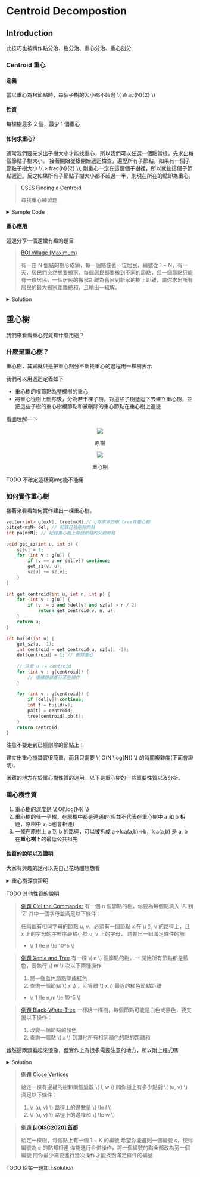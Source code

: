 # Centroid Decompostion

## Introduction
此技巧也被稱作點分治、樹分治、重心分治、重心剖分

### Centroid 重心

#### 定義
當以重心為根節點時，每個子樹的大小都不超過 \\( \frac{N}{2} \\)

#### 性質
每棵樹最多 2 個，最少 1 個重心

#### 如何求重心?

通常我們要先求出子樹大小才能找重心，所以我們可以任選一個點當根，先求出每個節點子樹大小。
接著開始從根開始遞迴檢查，遍歷所有子節點，如果有一個子節點子樹大小 \\( > frac{N}{2} \\), 則重心一定在這個個子樹裡，所以就往這個子節點遞迴。反之如果所有子節點子樹大小都不超過一半，則現在所在的點即為重心。

> [CSES Finding a Centroid](https://cses.fi/problemset/task/2079)
>
> 尋找重心練習題

<details><summary> Sample Code </summary>

```cpp
void get_sz(int u, int p) {
	sz[u] = 1;
	for (int v : g[u]) {
		if (v == p or del[v]) continue;
		get_sz(v, u);
		sz[u] += sz[v];	
	}
}
 
int get_centroid(int u, int n, int p) {
	for (int v : g[u]) {
		if (v != p and sz[v] > n / 2) 
			return get_centroid(v, n, u);
	}
	return u;
}
```

</details>

#### 重心應用

這邊分享一個還蠻有趣的題目

> [BOI Village (Maximum)](https://codeforces.com/contest/1387/problem/B2)
>
> 有一座 N 個點的樹形成鎮，每一個點住著一位居民，編號從 1 ~ N，有一天，居民們突然想要搬家，每個居民都要搬到不同的節點，但一個節點只能有一位居民，一個居民的搬家距離為舊家到新家的樹上距離，請你求出所有居民的最大搬家距離總和，且輸出一組解。
> 


<details><summary> Solution </summary>
TODO
</details>

## 重心樹

我們來看看重心究竟有什麼用途？ 

### 什麼是重心樹？

重心樹，其實就只是把重心剖分不斷找重心的過程用一棵樹表示

我們可以用遞迴定義如下

- 重心樹的根節點為整棵樹的重心
- 將重心從樹上刪除後，分為若干棵子樹，對這些子樹遞迴下去建立重心樹，並把這些子樹的重心樹根節點和被刪除的重心節點在重心樹上連邊

看圖理解一下

<p align="center">
    <img src="images/tree.gif">
</p>
<p style="text-align: center;"> 原樹 </p>

<p align="center">
    <img src="images/1.png">
</p>
<p style="text-align: center;"> 重心樹 </p>

TODO 不確定這樣寫img能不能用

### 如何實作重心樹

接著來看看如何實作建出一棵重心樹。

```cpp
vector<int> g[mxN], tree[mxN];// g存原本的樹 tree存重心樹
bitset<mxN> del; // 紀錄已被刪除的點
int pa[mxN]; // 紀錄重心樹上每個節點的父親節點
 
void get_sz(int u, int p) {
	sz[u] = 1;
	for (int v : g[u]) {
		if (v == p or del[v]) continue;
		get_sz(v, u);
		sz[u] += sz[v];	
	}
}
 
int get_centroid(int u, int n, int p) {
	for (int v : g[u]) {
		if (v != p and !del[v] and sz[v] > n / 2) 
			return get_centroid(v, n, u);
	}
	return u;
}
 
int build(int u) {
	get_sz(u, -1);	
	int centroid = get_centroid(u, sz[u], -1);
	del[centroid] = 1; // 刪除重心
	
    // 注意 u != centroid
	for (int v : g[centroid]) {
        // 根據題目進行某些操作
	}
	
	for (int v : g[centroid]) {
		if (del[v]) continue;
		int t = build(v);
		pa[t] = centroid;
		tree[centroid].pb(t);
	}
	return centroid;
}
```

注意不要走到已經刪除的節點上！

建立出重心樹其實很簡單，而且只需要 \\( O(N \log{N}) \\) 的時間複雜度(下面會證明)。

困難的地方在於重心樹性質的運用。以下是重心樹的一些重要性質以及分析。

### 重心樹性質

1. 重心樹的深度是 \\( O(\log{N}) \\)
1. 重心樹的任一子樹，在原樹中都是連通的(但並不代表在重心樹中 a 和 b 相連，原樹中 a, b也會相連)
1. 一條在原樹上 a 到 b 的路徑，可以被拆成 a→lca(a,b)→b，lca(a,b) 是 a, b 在**重心樹**上的最低公共祖先


#### 性質的說明以及證明

大家有興趣的話可以先自己花時間想想看

<details><summary> 重心樹深度證明 </summary>

首先發現，重心樹的深度其實也就是我們在建樹過程中的遞迴深度，所以可以順便得出建立重心樹的時間複雜度。

重心樹的深度是 \\( O(\log{N}) \\)，因為在我們每次遞迴，拔掉重心所形成的子樹大小都不會超過原樹的一半，所以最多經過 \\( O(\log{N}) \\) 次，所有子樹大小都會 \\( \le 1 \\)。

因為每一層(重心樹)遞迴都要對所有子樹找重心，時間複雜度 \\( O(N) \\)。

所以總時間複雜度是 \\( O(N \log{N}) \\) 。
想要更完整的證明的話，可以用主定理或是其他證明遞迴算法複雜度的方式。

</details>

TODO 其他性質的說明




> [例題 Ciel the Commander](https://codeforces.com/contest/321/problem/C)
> 有一個 n 個節點的樹，你要為每個點填入 ‘A’ 到 ‘Z’ 其中一個字母並滿足以下條件：
> 
> 任兩個有相同字母的節點 u, v，必須有一個節點 x 在 u 到 v 的路徑上，且 x 上的字母的字典序嚴格小於 u, v 上的字母，
> 請輸出一組滿足條件的解
> 
> - \\( 1 \le n \le 10^5 \\)
> 

> [例題 Xenia and Tree](https://codeforces.com/problemset/problem/342/E)
> 有一棵 \\( n \\) 個節點的樹，一 開始所有節點都是藍色，要執行 \\( m \\) 次以下兩種操作：
> 1. 將一個藍色節點塗成紅色
> 2. 查詢一個節點 \\( x \\) ，回答離 \\( x \\) 最近的紅色節點距離
> -  \\( 1 \le n,m \le 10^5 \\)
> 

> [例題 Black-White-Tree](https://csacademy.com/contest/archive/task/black-white-tree/)
> 一樣給一棵樹，每個節點可能是白色或黑色，要支援以下操作：
> 1. 改變一個節點的顏色
> 2. 查詢一個點 \\( x \\) 到其他所有相同顏色的點的距離和
> 

雖然這兩題看起來很像，但實作上有很多需要注意的地方，所以附上程式碼

<details><summary> Solution </summary>

TODO 說一下需要注意的地方

- Code
    
    ```cpp
    #define ll loli
    #include<bits/stdc++.h>
    #define pb push_back
    #define eb emplace_back
    #define push emplace
    #define lb(x, v) lower_bound(all(x), v)
    #define ub(x, v) upper_bound(all(x), v)
    #define sz(x) (int)(x.size())
    #define re(x) reverse(all(x))
    #define uni(x) x.resize(unique(all(x)) - x.begin())
    #define all(x) x.begin(), x.end()
    #define mem(x, v) memset(x, v, sizeof x); 
    #define int long long
    #define pii pair<int, int>
    #define inf 1e9
    #define INF 1e18
    #define mod 1000000007
    #define F first
    #define S second
    #define IO ios_base::sync_with_stdio(0); cin.tie(0);
    #define chmax(a, b) (a = (b > a ? b : a))
    #define chmin(a, b) (a = (b < a ? b : a))
    using namespace std;
    
    void trace_() {cerr << "\n";}
    template<typename T1, typename... T2> void trace_(T1 t1, T2... t2) {cerr << ' ' << t1; trace_(t2...); }
    #define trace(...) cerr << "[" << #__VA_ARGS__ << "] :", trace_(__VA_ARGS__);
    
    const int mxN = 5e4 + 5;
    int n, m, col[mxN];
    
    int pa[mxN], sz[mxN], sub[mxN][2], cnt[mxN][2], sum[mxN][2];
    bitset<mxN> del;
    
    // LCA euler sequence
    int st[mxN * 2][22], pos[mxN], dep[mxN], tp;
    vector<int> g[mxN];
    
    inline void build_rmq() {
    	for(int i = 0; (1<<i) < tp; i++) {
    		for(int j = 0; j + (1<<i) - 1 < tp; j++) {
    			st[j][i + 1] = min(st[j][i], st[j + (1<<i)][i]);
    		}
    	}
    }
    
    inline int query(int l, int r) {
    	int k = __lg(r - l + 1);
    	return min(st[l][k], st[r - (1<<k) + 1][k]);
    }
    
    inline int dis(int u, int v) {
    	if (pos[u] > pos[v]) swap(u, v);
    	return dep[u] + dep[v] - 2 * query(pos[u], pos[v]);	
    }
    
    void euler_dfs(int u, int p) {
    	pos[u] = tp;
    	st[tp++][0] = dep[u];	
    	for (int v : g[u]) {
    		if (v == p) continue;
    		dep[v] = dep[u] + 1;
    		euler_dfs(v, u);
    		st[tp++][0] = dep[u];
    	}
    }
    
    void get_sz(int u, int p) {
    	sz[u] = 1;
    	for (int v : g[u]) {
    		if (v == p or del[v]) continue;
    		get_sz(v, u);
    		sz[u] += sz[v];	
    	}
    }
    
    int get_centroid(int u, int n, int p) {
    	for (int v : g[u]) {
    		if (v != p and !del[v] and sz[v] * 2 > n) 
    			return get_centroid(v, n, u);
    	}
    	return u;
    }
    
    void dfs(int u, int p, int dis, int tp) {
    	sum[tp][0] += dis;	
    	cnt[tp][0]++;
    	for (int v : g[u]) {
    		if (del[v] or v == p) continue;
    		dfs(v, u, dis + 1, tp);
    	}
    }
    
    int build(int u) {
    	get_sz(u, -1);	
    	int centroid = get_centroid(u, sz[u], -1);
    	del[centroid] = 1;
    
    	for (int v : g[centroid]) {
    		if (del[v]) continue;
    		int p = sum[centroid][0];
    		dfs(v, -1, 1, centroid);
    		int t = build(v);
    		sub[t][0] = sum[centroid][0] - p;
    		//trace(sub[t][0], sum[centroid][0]);
    		pa[t] = centroid;
    	}
    	return centroid;
    }
    
    inline void update(int x) {
    	int v = x;
    	col[x] ^= 1;
    	cnt[x][col[x]]++;
    	cnt[x][col[x]^1]--;
    	while (pa[v]) {
    		int d = dis(pa[v], x), p = v;
    		v = pa[v];
    		sum[v][col[x]] += d; 
    		cnt[v][col[x]]++;
    		sum[v][(col[x]^1)] -= d; 
    		cnt[v][(col[x]^1)]--;
    
    		sub[p][col[x]] += d;
    		sub[p][(col[x]^1)] -= d;
    	}
    }
    
    inline int query(int x) {
    	int v = x, res = sum[x][col[x]];
    	while (pa[v]) {
    		int d = dis(pa[v], x);	
    		res += d * (cnt[pa[v]][col[x]] - cnt[v][col[x]]) + sum[pa[v]][col[x]] - sub[v][col[x]]; 
    		v = pa[v];
    	}
    	return res;
    }
    
    signed main() {
    	IO;	
    	cin >> n >> m;
    	vector<int> t(n + 1);
    	for (int i = 1; i <= n; i++) {
    		cin >> t[i];
    	}
    	for (int i = 1; i < n; i++) {
    		int a, b; cin >> a >> b;
    		g[a].pb(b);
    		g[b].pb(a);
    	}
    	euler_dfs(1, -1);
    	build_rmq();
    	build(1);
    	for (int i = 1; i <= n; i++) if (t[i]) update(i);		
    	
    	while (m--) {
    		int o, x;
    		cin >> o >> x;
    		if (o == 1) update(x);
    		else cout << query(x) << '\n';
    	}
    }
    ```
code
</details>
    

> [例題 Close Vertices](https://codeforces.com/problemset/problem/293/E)
>
> 給定一棵有邊權的樹和兩個變數 \\( l, w \\)
問你樹上有多少點對 \\( (u, v) \\) 滿足以下條件：
> 1. \\( (u, v) \\) 路徑上的邊數量 \\( \le l \\)
> 2. \\( (u, v) \\) 路徑上的邊權和 \\( \le w \\)
> 

> [例題 ****[JOISC2020] 首都****](https://www.luogu.com.cn/problem/P7215)
>
> 給定一棵樹，每個點上有一個 1 ~ K 的編號
希望你能選則一個編號 $c$，使得編號為 $c$ 的點都相連
你能進行合併操作，將一個編號的點全部改為另一個編號
問你最少需要進行幾次操作才能找到滿足條件的編號
>

TODO 給每一題加上solution

